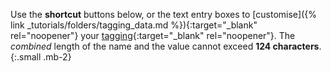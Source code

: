 Use the __shortcut__ buttons below, or the text entry boxes to [customise]({% link _tutorials/folders/tagging_data.md %}){:target="_blank" rel="noopener"} your [tagging](https://developers.google.com/drive/v3/web/properties){:target="_blank" rel="noopener"}. The _combined_ length of the name and the value cannot exceed __124 characters__.
{:.small .mb-2}